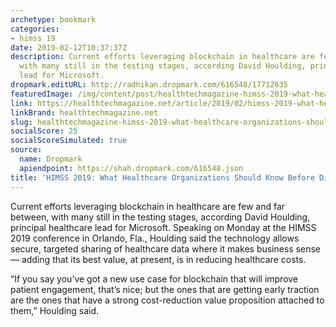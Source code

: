 ```yaml
---
archetype: bookmark
categories:
- himss 19
date: 2019-02-12T10:37:37Z
description: Current efforts leveraging blockchain in healthcare are few and far between,
  with many still in the testing stages, according David Houlding, principal healthcare
  lead for Microsoft.
dropmark.editURL: http://radhikan.dropmark.com/616548/17712635
featuredImage: /img/content/post/healthtechmagazine-himss-2019-what-healthcare-organizations-should-know-before-diving-into-blockchain.jpg
link: https://healthtechmagazine.net/article/2019/02/himss-2019-what-healthcare-organizations-should-know-diving-blockchain
linkBrand: healthtechmagazine.net
slug: healthtechmagazine-himss-2019-what-healthcare-organizations-should-know-before-diving-into-blockchain
socialScore: 25
socialScoreSimulated: true
source:
  name: Dropmark
  apiendpoint: https://shah.dropmark.com/616548.json
title: 'HIMSS 2019: What Healthcare Organizations Should Know Before Diving into Blockchain'
---
```

Current efforts leveraging blockchain in healthcare are few and far between, with many still in the testing stages, according David Houlding, principal healthcare lead for Microsoft. Speaking on Monday at the HIMSS 2019 conference in Orlando, Fla., Houlding said the technology allows secure, targeted sharing of healthcare data where it makes business sense — adding that its best value, at present, is in reducing healthcare costs.

“If you say you’ve got a new use case for blockchain that will improve patient engagement, that’s nice; but the ones that are getting early traction are the ones that have a strong cost-reduction value proposition attached to them,” Houlding said.

